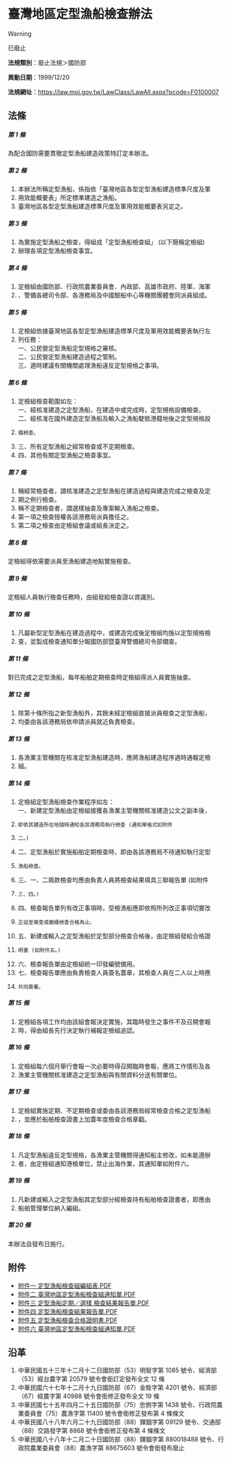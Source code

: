 # 臺灣地區定型漁船檢查辦法
> [!WARNING]
> 已廢止

**法規類別**：廢止法規＞國防部

**異動日期**：1999/12/20  

**法規網址**：https://law.moj.gov.tw/LawClass/LawAll.aspx?pcode=F0100007



## 法條
##### 第 1 條
為配合國防需要貫徹定型漁船建造政策特訂定本辦法。

##### 第 2 條
1. 本辦法所稱定型漁船，係指依「臺灣地區各型定型漁船建造標準尺度及軍
1. 用效能概要表」所定標準建造之漁船。
1. 臺灣地區各型定型漁船建造標準尺度及軍用效能概要表另定之。

##### 第 3 條
1. 為實施定型漁船之檢查，得組成「定型漁船檢查組」 (以下簡稱定檢組)
1. 辦理各項定型漁船檢查事宜。

##### 第 4 條
1. 定檢組由國防部、行政院農業委員會、內政部、高雄市政府、陸軍、海軍
1. 、警備各總司令部、各港務局及中國驗船中心等機關團體會同派員組成。

##### 第 5 條
1. 定檢組依據臺灣地區各型定型漁船建造標準尺度及軍用效能概要表執行左
1. 列任務：  
一、公民營定型漁船定型規格之審核。  
二、公民營定型漁船建造過程之管制。  
三、適時建議有關機關處理漁船違反定型規格之事項。

##### 第 6 條
1. 定檢組檢查範圍如左：  
一、經核准建造之定型漁船，在建造中或完成時，定型規格設備檢查。  
二、經核准在國外建造定型漁船及輸入之漁船駛抵港籍地後之定型規格設
1.     備檢查。
1. 三、所有定型漁船之經常檢查或不定期檢查。
1. 四、其他有關定型漁船之檢查事宜。

##### 第 7 條
1. 稱經常檢查者，謂核准建造之定型漁船在建造過程與建造完成之檢查及定
1. 期之例行檢查。
1. 稱不定期檢查者，謂選樣抽查及專案輸入漁船之檢查。
1. 第一項之檢查授權各該港務局派員擔任之。
1. 第二項之檢查由定檢組會議或組長決定之。

##### 第 8 條
定檢組得依需要派員至漁船建造地點實施檢查。

##### 第 9 條
定檢組人員執行檢查任務時，由組發給檢查證以資識別。

##### 第 10 條
1. 凡屬新型定型漁船在建造過程中，或建造完成後定檢組均施以定型規格檢
1. 查，並製成檢查通知單分報國防部暨臺灣警備總司令部備查。

##### 第 11 條
對已完成之定型漁船，每年船舶定期檢查時定檢組得派人員實施抽查。

##### 第 12 條
1. 除第十條所指之新型漁船外，其餘未經定檢組直接派員檢查之定型漁船，
1. 均委由各該港務局依申請派員就近負責檢查。

##### 第 13 條
1. 各漁業主管機關在核准定型漁船建造時，應將漁船建造程序適時通報定檢
1. 組。

##### 第 14 條
1. 定檢組定型漁船檢查作業程序如左：  
一、新建定型漁船由定檢組接獲各漁業主管機關核准建造公文之副本後，
1.     即依其建造所在地隨時通知各該港務局執行檢查 (通知單格式如附件
1.     二。)
1. 二、定型漁船於實施船舶定期檢查時，即由各該港務局不待通知執行定型
1.     漁船檢查。
1. 三、一、二兩款檢查均應由負責人員將檢查結果填具三聯報告單 (如附件
1.     三、四。)
1. 四、檢查報告單列有改正事項時，受檢漁船應即依照所列改正事項切實改
1.     正迨至複查或繼續檢查合格為止。
1. 五、新建或輸入之定型漁船於定型部分檢查合格後，由定檢組發給合格證
1.     明書 (如附件五。)
1. 六、檢查報告單由定檢組統一印發編號備用。
1. 七、檢查報告單應由負責檢查人員簽名蓋章，其檢查人員在二人以上時應
1.     共同簽署。

##### 第 15 條
1. 定檢組各項工作均由該組會報決定實施，其臨時發生之事件不及召開會報
1. 時，得由組長先行決定執行補報定檢組追認。

##### 第 16 條
1. 定檢組每六個月舉行會報一次必要時得召開臨時會報，應將工作情形及各
1. 漁業主管機關核准建造之定型漁船與有關資料分送有關單位。

##### 第 17 條
1. 定檢組實施定期、不定期檢查或委由各該港務局經常檢查合格之定型漁船
1. ，並應於船舶檢查證書上加蓋年度檢查合格章戳。

##### 第 18 條
1. 凡定型漁船違反定型規格，各漁業主管機關得通知船主修改，如未能遵辦
1. 者，由定檢組通知港檢單位，禁止出海作業，其通知單如附件六。

##### 第 19 條
1. 凡新建或輸入之定型漁船其定型部分經檢查持有船舶檢查證書者，即應由
1. 船舶管理單位納入編組。

##### 第 20 條
本辦法自發布日施行。
## 附件
* [附件一 定型漁船檢查組編組表.PDF](https://law.moj.gov.tw/LawClass/LawGetFile.ashx?FileId=0000128529)
* [附件二 臺灣地區定型漁船檢查組通知單.PDF](https://law.moj.gov.tw/LawClass/LawGetFile.ashx?FileId=0000128530)
* [附件三 定型漁船定期／選樣 檢查結果報告單.PDF](https://law.moj.gov.tw/LawClass/LawGetFile.ashx?FileId=0000128531)
* [附件四 定型漁船檢查結果報告單.PDF](https://law.moj.gov.tw/LawClass/LawGetFile.ashx?FileId=0000128532)
* [附件五 定型漁船檢查合格證明書.PDF](https://law.moj.gov.tw/LawClass/LawGetFile.ashx?FileId=0000128533)
* [附件六 臺灣地區定型漁船檢查組通知單.PDF](https://law.moj.gov.tw/LawClass/LawGetFile.ashx?FileId=0000128534)
## 沿革
1. 中華民國五十三年十二月十二日國防部（53）明智字第 1085 號令、經濟部（53）經台農字第 20579  號令會銜訂定發布全文 12 條
1. 中華民國六十七年十二月十九日國防部（67）金銓字第 4201 號令、經濟部（67）經農字第 40988 號令會銜修正發布全文 19  條
1. 中華民國七十五年四月二十五日國防部（75）忠側字第 1438 號令、行政院農業委員會（75）農漁字第 11400 號令會銜修正發布第 4 條條文
1. 中華民國八十八年六月二十九日國防部（88）鐸錮字第 09129  號令、交通部（88）交路發字第 8868 號令會銜修正發布第 4  條條文
1. 中華民國八十八年十二月二十日國防部（88）鐸錮字第 880018488  號令、行政院農業委員會（88）農漁字第 88675603 號令會銜發布廢止

